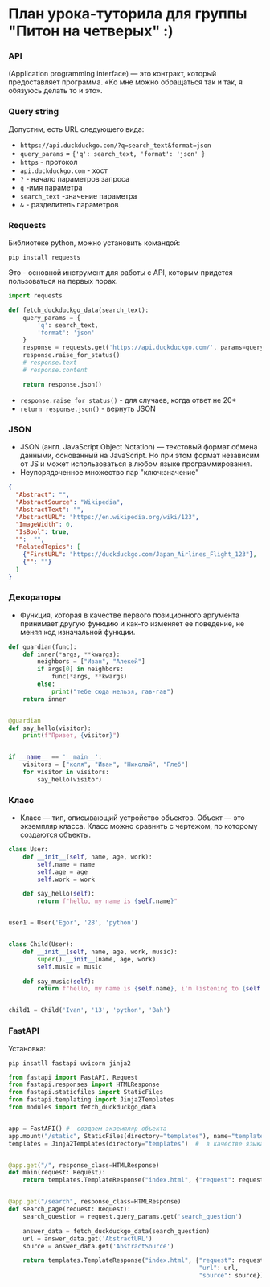 # План урока-туторила для группы "Питон на четверых" :)

### API
(Application programming interface) — это контракт, который предоставляет программа. «Ко мне можно обращаться так и так, я обязуюсь делать то и это».
### Query string
Допустим, есть URL следующего вида:
- `https://api.duckduckgo.com/?q=search_text&format=json`
- `query_params` = `{'q': search_text, 'format': 'json' }`
- `https` - протокол
- `api.duckduckgo.com` - хост
- `?` - начало параметров запроса
- `q` -имя параметра
- `search_text` -значение параметра
- `&` - разделитель параметров

### Requests 
Библиотеке python, можно установить командой: 
```shell
pip install requests
```
Это - основной инструмент для работы с API, которым придется пользоваться на первых порах.
```python
import requests

def fetch_duckduckgo_data(search_text):
    query_params = {
        'q': search_text,
        'format': 'json'
    }
    response = requests.get('https://api.duckduckgo.com/', params=query_params)
    response.raise_for_status()
    # response.text
    # response.content

    return response.json()
```
- `response.raise_for_status()` - для случаев, когда ответ не 20*
- `return response.json()` - вернуть JSON 

### JSON

- JSON (англ. JavaScript Object Notation) — текстовый формат обмена данными, основанный на JavaScript. Но при этом формат независим от JS и может использоваться в любом языке программирования.
- Неупорядоченное множество пар "ключ:значение"
```json
{
  "Abstract": "",
  "AbstractSource": "Wikipedia",
  "AbstractText": "",
  "AbstractURL": "https://en.wikipedia.org/wiki/123",
  "ImageWidth": 0,
  "IsBool": true,
  "":  "",
  "RelatedTopics": [
    {"FirstURL": "https://duckduckgo.com/Japan_Airlines_Flight_123"}, 
    {"": ""}
  ]
}

```
### Декораторы
- Функция, которая в качестве первого позиционного аргумента принимает другую функцию и как-то изменяет ее поведение, не меняя код изначальной функции.
```python
def guardian(func):
    def inner(*args, **kwargs):
        neighbors = ["Иван", "Алекей"]
        if args[0] in neighbors:
            func(*args, **kwargs)
        else:
            print("тебе сюда нельзя, гав-гав")
    return inner


@guardian
def say_hello(visitor):
    print(f"Привет, {visitor}")


if __name__ == '__main__':
    visitors = ["коля", "Иван", "Николай", "Глеб"]
    for visitor in visitors:
        say_hello(visitor)

```
### Класс

- Класс — тип, описывающий устройство объектов. Объект — это экземпляр класса. Класс можно сравнить с чертежом, по которому создаются объекты.

```python
class User:
    def __init__(self, name, age, work):
        self.name = name
        self.age = age
        self.work = work

    def say_hello(self):
        return f"hello, my name is {self.name}"


user1 = User('Egor', '28', 'python')


class Child(User):
    def __init__(self, name, age, work, music):
        super().__init__(name, age, work)
        self.music = music

    def say_music(self):
        return f"hello, my name is {self.name}, i'm listening to {self.music}"


child1 = Child('Ivan', '13', 'python', 'Bah')

```
### FastAPI

Установка:
```shell
pip insatll fastapi uvicorn jinja2
```
```python
from fastapi import FastAPI, Request
from fastapi.responses import HTMLResponse
from fastapi.staticfiles import StaticFiles
from fastapi.templating import Jinja2Templates
from modules import fetch_duckduckgo_data


app = FastAPI() #  создаем экземпляр объекта
app.mount("/static", StaticFiles(directory="templates"), name="templates") #  "монтируем" директорию с шаблонами
templates = Jinja2Templates(directory="templates")  #  в качестве языка шаблонов будем использовать Jinja2


@app.get("/", response_class=HTMLResponse)
def main(request: Request):
    return templates.TemplateResponse("index.html", {"request": request})


@app.get("/search", response_class=HTMLResponse)
def search_page(request: Request):
    search_question = request.query_params.get('search_question')

    answer_data = fetch_duckduckgo_data(search_question)
    url = answer_data.get('AbstractURL')
    source = answer_data.get('AbstractSource')

    return templates.TemplateResponse("index.html", {"request": request,
                                                     "url": url,
                                                     "source": source})

```